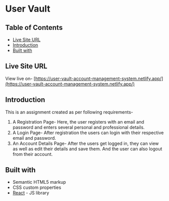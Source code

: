 # User Vault

## Table of Contents

- [Live Site URL](#live-site-url)
- [Introduction](#introduction)
- [Built with](#built-with)

## Live Site URL

View live on- [https://user-vault-account-management-system.netlify.app/](https://user-vault-account-management-system.netlify.app/)

## Introduction

This is an assignment created as per following requirements-

1. A Registration Page- Here, the user registers with an email and password and enters several personal and professional details.
2. A Login Page- After registration the users can login with their respective email and password.
3. An Account Details Page- After the users get logged in, they can view as well as edit their details and save them. And the user can also logout from their account.

## Built with

- Semantic HTML5 markup
- CSS custom properties
- [React](https://reactjs.org/) - JS library
